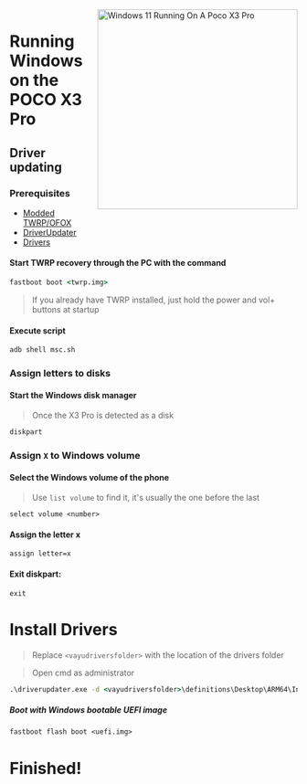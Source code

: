 <img align="right" src="https://github.com/wormstest/src_vayu_windows/blob/main/2Poco X3 Pro Windows.png" width="350" alt="Windows 11 Running On A Poco X3 Pro">


# Running Windows on the POCO X3 Pro

## Driver updating

### Prerequisites

- [Modded TWRP/OFOX](../../../../releases/Recoveries)
- [DriverUpdater](https://github.com/WOA-Project/DriverUpdater/releases/latest)
- [Drivers](https://github.com/degdag/Vayu-Drivers/releases/latest)

#### Start TWRP recovery through the PC with the command

```cmd
fastboot boot <twrp.img>
```

> If you already have TWRP installed, just hold the power and vol+ buttons at startup


#### Execute script

```cmd
adb shell msc.sh
```

### Assign letters to disks

#### Start the Windows disk manager

> Once the X3 Pro is detected as a disk

```cmd
diskpart
```


### Assign `X` to Windows volume

#### Select the Windows volume of the phone
> Use `list volume` to find it, it's usually the one before the last

```diskpart
select volume <number>
```

#### Assign the letter x
```diskpart
assign letter=x
```

#### Exit diskpart:
```diskpart
exit
```


# Install Drivers

> Replace `<vayudriversfolder>` with the location of the drivers folder

> Open cmd as administrator


```cmd
.\driverupdater.exe -d <vayudriversfolder>\definitions\Desktop\ARM64\Internal\vayu.txt -r <vayudriversfolder> -p X:
```


##### Boot with Windows bootable UEFI image

```
fastboot flash boot <uefi.img>
```

  
  

# Finished!
